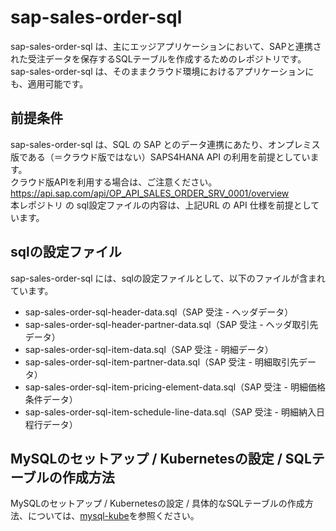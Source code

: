 # sap-sales-order-sql 

sap-sales-order-sql は、主にエッジアプリケーションにおいて、SAPと連携された受注データを保存するSQLテーブルを作成するためのレポジトリです。    
sap-sales-order-sql は、そのままクラウド環境におけるアプリケーションにも、適用可能です。    

## 前提条件  
sap-sales-order-sql は、SQL の SAP とのデータ連携にあたり、オンプレミス版である（＝クラウド版ではない）SAPS4HANA API の利用を前提としています。    
クラウド版APIを利用する場合は、ご注意ください。  
https://api.sap.com/api/OP_API_SALES_ORDER_SRV_0001/overview     
本レポジトリ の sql設定ファイルの内容は、上記URL の API 仕様を前提としています。    

## sqlの設定ファイル

sap-sales-order-sql には、sqlの設定ファイルとして、以下のファイルが含まれています。    

* sap-sales-order-sql-header-data.sql（SAP 受注 - ヘッダデータ）
* sap-sales-order-sql-header-partner-data.sql（SAP 受注 - ヘッダ取引先データ）
* sap-sales-order-sql-item-data.sql（SAP 受注 - 明細データ）  
* sap-sales-order-sql-item-partner-data.sql（SAP 受注 - 明細取引先データ）  
* sap-sales-order-sql-item-pricing-element-data.sql（SAP 受注 - 明細価格条件データ）  
* sap-sales-order-sql-item-schedule-line-data.sql（SAP 受注 - 明細納入日程行データ）

## MySQLのセットアップ / Kubernetesの設定 / SQLテーブルの作成方法

MySQLのセットアップ / Kubernetesの設定 / 具体的なSQLテーブルの作成方法、については、[mysql-kube](https://github.com/latonaio/mysql-kube)を参照ください。  
